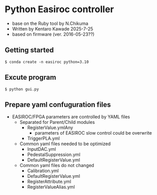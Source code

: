 # Python Easiroc controller
- base on the Ruby tool by N.Chikuma
- Written by Kentaro Kawade 2025-7-25
- based on firmware (ver. 2016-05-23??)

## Getting started
```console: Create environment
$ conda create -n easiroc python=3.10
```

## Excute program
```console: Open gui two modules controller
$ python gui.py
```

## Prepare yaml confuguration files
- EASIROC/FPGA parameters are controlled by YAML files
  - Separated for Parent/Child modules
    - RegisterValue.ymlAny 
      - parameters of EASIROC slow control could be overwrite
    - TriggerPLA.yml
  - Common yaml files needed to be optimized
    - InputDAC.yml
    - PedestalSuppression.yml
    - DefaultRegisterValue.yml
  - Common yaml files do not changed
    - Calibration.yml
    - DefaultRegisterValue.yml
    - RegisterAttribute.yml
    - RegisterValueAlias.yml
    